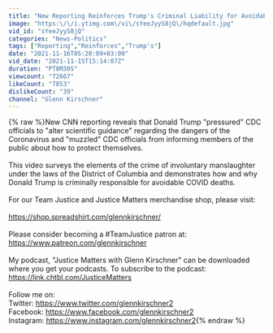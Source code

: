 ```yaml
---
title: "New Reporting Reinforces Trump's Criminal Liability for Avoidable COVID Deaths: An Analysis"
image: "https:\/\/i.ytimg.com\/vi\/sYeeJyyS8jQ\/hqdefault.jpg"
vid_id: "sYeeJyyS8jQ"
categories: "News-Politics"
tags: ["Reporting","Reinforces","Trump's"]
date: "2021-11-16T05:20:09+03:00"
vid_date: "2021-11-15T15:14:07Z"
duration: "PT8M30S"
viewcount: "72667"
likeCount: "7853"
dislikeCount: "39"
channel: "Glenn Kirschner"
---
```

{% raw %}New CNN reporting reveals that Donald Trump &quot;pressured&quot; CDC officials to &quot;alter scientific guidance&quot; regarding the dangers of the Coronavirus and &quot;muzzled&quot; CDC officials from informing members of the public about how to protect themselves.<br /><br />This video surveys the elements of the crime of involuntary manslaughter under the laws of the District of Columbia and demonstrates how and why Donald Trump is criminally responsible for avoidable COVID deaths. <br /><br />For our Team Justice and Justice Matters merchandise shop, please visit: <br /><br /><a rel="nofollow" target="blank" href="https://shop.spreadshirt.com/glennkirschner/">https://shop.spreadshirt.com/glennkirschner/</a><br /><br />Please consider becoming a #TeamJustice patron at:  <a rel="nofollow" target="blank" href="https://www.patreon.com/glennkirschner">https://www.patreon.com/glennkirschner</a><br /><br />My podcast, &quot;Justice Matters with Glenn Kirschner&quot; can be downloaded where you get your podcasts. To subscribe to the podcast:<br /><a rel="nofollow" target="blank" href="https://link.chtbl.com/JusticeMatters">https://link.chtbl.com/JusticeMatters</a><br /><br />Follow me on:<br />Twitter:  <a rel="nofollow" target="blank" href="https://www.twitter.com/glennkirschner2">https://www.twitter.com/glennkirschner2</a> <br />Facebook: <a rel="nofollow" target="blank" href="https://www.facebook.com/glennkirschner2">https://www.facebook.com/glennkirschner2</a><br />Instagram: <a rel="nofollow" target="blank" href="https://www.instagram.com/glennkirschner2">https://www.instagram.com/glennkirschner2</a>{% endraw %}
